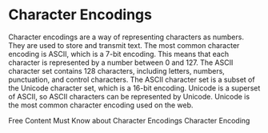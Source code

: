 # Character Encodings

Character encodings are a way of representing characters as numbers. They are used to store and transmit text. The most common character encoding is ASCII, which is a 7-bit encoding. This means that each character is represented by a number between 0 and 127. The ASCII character set contains 128 characters, including letters, numbers, punctuation, and control characters. The ASCII character set is a subset of the Unicode character set, which is a 16-bit encoding. Unicode is a superset of ASCII, so ASCII characters can be represented by Unicode. Unicode is the most common character encoding used on the web.

<ResourceGroupTitle>Free Content</ResourceGroupTitle>
<BadgeLink colorScheme='yellow' badgeText='Read' href='https://www.joelonsoftware.com/2003/10/08/the-absolute-minimum-every-software-developer-absolutely-positively-must-know-about-unicode-and-character-sets-no-excuses/'>Must Know about Character Encodings</BadgeLink>
<BadgeLink colorScheme='yellow' badgeText='Read' href='https://cs.lmu.edu/~ray/notes/charenc/'>Character Encoding</BadgeLink>
